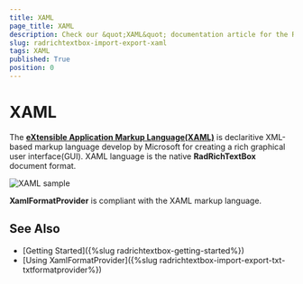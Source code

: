 ```yaml
---
title: XAML
page_title: XAML
description: Check our &quot;XAML&quot; documentation article for the RadRichTextBox {{ site.framework_name }} control.
slug: radrichtextbox-import-export-xaml
tags: XAML
published: True
position: 0
---
```


# XAML

The __[eXtensible Application Markup Language(XAML)](https://en.wikipedia.org/wiki/Extensible_Application_Markup_Language)__ is declaritive XML-based markup language develop by Microsoft for creating a rich graphical user interface(GUI). XAML language is the native __RadRichTextBox__ document format.

![XAML sample](images/RadRichTextBox_Formats_And_Conversion_XAML_01.PNG)

__XamlFormatProvider__  is compliant with the XAML markup language.

## See Also

 * [Getting Started]({%slug radrichtextbox-getting-started%})
 * [Using XamlFormatProvider]({%slug radrichtextbox-import-export-txt-txtformatprovider%})